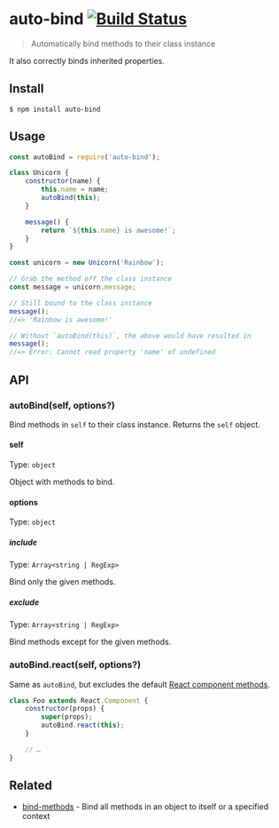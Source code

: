 # auto-bind [![Build Status](https://travis-ci.org/sindresorhus/auto-bind.svg?branch=master)](https://travis-ci.org/sindresorhus/auto-bind)

> Automatically bind methods to their class instance

It also correctly binds inherited properties.


## Install

```
$ npm install auto-bind
```


## Usage

```js
const autoBind = require('auto-bind');

class Unicorn {
	constructor(name) {
		this.name = name;
		autoBind(this);
	}

	message() {
		return `${this.name} is awesome!`;
	}
}

const unicorn = new Unicorn('Rainbow');

// Grab the method off the class instance
const message = unicorn.message;

// Still bound to the class instance
message();
//=> 'Rainbow is awesome!'

// Without `autoBind(this)`, the above would have resulted in
message();
//=> Error: Cannot read property 'name' of undefined
```


## API

### autoBind(self, options?)

Bind methods in `self` to their class instance. Returns the `self` object.

#### self

Type: `object`

Object with methods to bind.

#### options

Type: `object`

##### include

Type: `Array<string | RegExp>`

Bind only the given methods.

##### exclude

Type: `Array<string | RegExp>`

Bind methods except for the given methods.

### autoBind.react(self, options?)

Same as `autoBind`, but excludes the default [React component methods](https://reactjs.org/docs/react-component.html).

```js
class Foo extends React.Component {
	constructor(props) {
		super(props);
		autoBind.react(this);
	}

	// …
}
```


## Related

- [bind-methods](https://github.com/sindresorhus/bind-methods) - Bind all methods in an object to itself or a specified context
